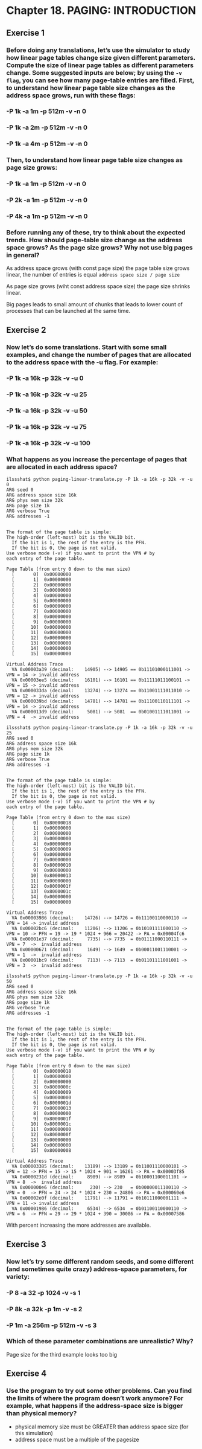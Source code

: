 # Chapter 18. PAGING: INTRODUCTION

## Exercise 1

### Before doing any translations, let’s use the simulator to study how linear page tables change size given different parameters. Compute the size of linear page tables as different parameters change. Some suggested inputs are below; by using the `-v flag`, you can see how many page-table entries are filled. First, to understand how linear page table size changes as the address space grows, run with these flags:
###    -P 1k -a 1m -p 512m -v -n 0
###    -P 1k -a 2m -p 512m -v -n 0
###    -P 1k -a 4m -p 512m -v -n 0
### Then, to understand how linear page table size changes as page size grows:
###    -P 1k -a 1m -p 512m -v -n 0
###    -P 2k -a 1m -p 512m -v -n 0
###    -P 4k -a 1m -p 512m -v -n 0
### Before running any of these, try to think about the expected trends. How should page-table size change as the address space grows? As the page size grows? Why not use big pages in general?

As address space grows (with const page size) the page table size grows linear, the number of entries is equal `address space size / page size`

As page size grows (wiht const address space size) the page size shrinks linear.

Big pages leads to small amount of chunks that leads to lower count of processes that can be launched at the same time.

## Exercise 2

### Now let’s do some translations. Start with some small examples, and change the number of pages that are allocated to the address space with the -u flag. For example:
###    -P 1k -a 16k -p 32k -v -u 0
###    -P 1k -a 16k -p 32k -v -u 25
###    -P 1k -a 16k -p 32k -v -u 50
###    -P 1k -a 16k -p 32k -v -u 75
###    -P 1k -a 16k -p 32k -v -u 100
### What happens as you increase the percentage of pages that are allocated in each address space?

```
ilssshat$ python paging-linear-translate.py -P 1k -a 16k -p 32k -v -u 0
ARG seed 0
ARG address space size 16k
ARG phys mem size 32k
ARG page size 1k
ARG verbose True
ARG addresses -1


The format of the page table is simple:
The high-order (left-most) bit is the VALID bit.
  If the bit is 1, the rest of the entry is the PFN.
  If the bit is 0, the page is not valid.
Use verbose mode (-v) if you want to print the VPN # by
each entry of the page table.

Page Table (from entry 0 down to the max size)
  [       0]  0x00000000
  [       1]  0x00000000
  [       2]  0x00000000
  [       3]  0x00000000
  [       4]  0x00000000
  [       5]  0x00000000
  [       6]  0x00000000
  [       7]  0x00000000
  [       8]  0x00000000
  [       9]  0x00000000
  [      10]  0x00000000
  [      11]  0x00000000
  [      12]  0x00000000
  [      13]  0x00000000
  [      14]  0x00000000
  [      15]  0x00000000

Virtual Address Trace
  VA 0x00003a39 (decimal:    14905) --> 14905 == 0b11101000111001 -> VPN = 14 -> invalid address
  VA 0x00003ee5 (decimal:    16101) --> 16101 == 0b11111011100101 -> VPN = 15 -> invalid address
  VA 0x000033da (decimal:    13274) --> 13274 == 0b11001111011010 -> VPN = 12 -> invalid address
  VA 0x000039bd (decimal:    14781) --> 14781 == 0b11100110111101 -> VPN = 14 -> invalid address
  VA 0x000013d9 (decimal:     5081) --> 5081  == 0b01001111011001 -> VPN = 4  -> invalid address
```

```
ilssshat$ python paging-linear-translate.py -P 1k -a 16k -p 32k -v -u 25
ARG seed 0
ARG address space size 16k
ARG phys mem size 32k
ARG page size 1k
ARG verbose True
ARG addresses -1


The format of the page table is simple:
The high-order (left-most) bit is the VALID bit.
  If the bit is 1, the rest of the entry is the PFN.
  If the bit is 0, the page is not valid.
Use verbose mode (-v) if you want to print the VPN # by
each entry of the page table.

Page Table (from entry 0 down to the max size)
  [       0]  0x80000018
  [       1]  0x00000000
  [       2]  0x00000000
  [       3]  0x00000000
  [       4]  0x00000000
  [       5]  0x80000009
  [       6]  0x00000000
  [       7]  0x00000000
  [       8]  0x80000010
  [       9]  0x00000000
  [      10]  0x80000013
  [      11]  0x00000000
  [      12]  0x8000001f
  [      13]  0x8000001c
  [      14]  0x00000000
  [      15]  0x00000000

Virtual Address Trace
  VA 0x00003986 (decimal:    14726) --> 14726 = 0b11100110000110 -> VPN = 14 -> invalid address
  VA 0x00002bc6 (decimal:    11206) --> 11206 = 0b10101111000110 -> VPN = 10 -> PFN = 19 -> 19 * 1024 + 966 = 20422 -> PA = 0x00004fc6
  VA 0x00001e37 (decimal:     7735) --> 7735  = 0b01111000110111 -> VPN = 7  ->  invalid address
  VA 0x00000671 (decimal:     1649) --> 1649  = 0b00011001110001 -> VPN = 1  ->  invalid address
  VA 0x00001bc9 (decimal:     7113) --> 7113  = 0b01101111001001 -> VPN = 3  ->  invalid address
```

```
ilssshat$ python paging-linear-translate.py -P 1k -a 16k -p 32k -v -u 50
ARG seed 0
ARG address space size 16k
ARG phys mem size 32k
ARG page size 1k
ARG verbose True
ARG addresses -1


The format of the page table is simple:
The high-order (left-most) bit is the VALID bit.
  If the bit is 1, the rest of the entry is the PFN.
  If the bit is 0, the page is not valid.
Use verbose mode (-v) if you want to print the VPN # by
each entry of the page table.

Page Table (from entry 0 down to the max size)
  [       0]  0x80000018
  [       1]  0x00000000
  [       2]  0x00000000
  [       3]  0x8000000c
  [       4]  0x80000009
  [       5]  0x00000000
  [       6]  0x8000001d
  [       7]  0x80000013
  [       8]  0x00000000
  [       9]  0x8000001f
  [      10]  0x8000001c
  [      11]  0x00000000
  [      12]  0x8000000f
  [      13]  0x00000000
  [      14]  0x00000000
  [      15]  0x80000008

Virtual Address Trace
  VA 0x00003385 (decimal:    13189) --> 13189 = 0b11001110000101 -> VPN = 12 -> PFN = 15 -> 15 * 1024 + 901 = 16261 -> PA = 0x00003f85
  VA 0x0000231d (decimal:     8989) --> 8989  = 0b10001100011101 -> VPN = 8  ->  invalid address
  VA 0x000000e6 (decimal:      230) --> 230   = 0b00000011100110 -> VPN = 0  -> PFN = 24 -> 24 * 1024 + 230 = 24806 -> PA = 0x000060e6
  VA 0x00002e0f (decimal:    11791) --> 11791 = 0b10111000001111 -> VPN = 11 -> invalid address
  VA 0x00001986 (decimal:     6534) --> 6534  = 0b01100110000110 -> VPN = 6  -> PFN = 29 -> 29 * 1024 + 390 = 30086 -> PA = 0x00007586
```

With percent increasing the more addresses are available.

## Exercise 3

### Now let’s try some different random seeds, and some different (and sometimes quite crazy) address-space parameters, for variety:
###   -P 8 -a 32 -p 1024 -v -s 1
###   -P 8k -a 32k -p 1m -v -s 2
###   -P 1m -a 256m -p 512m -v -s 3
### Which of these parameter combinations are unrealistic? Why?

Page size for the third example looks too big

## Exercise 4

### Use the program to try out some other problems. Can you find the limits of where the program doesn’t work anymore? For example, what happens if the address-space size is bigger than physical memory?

- physical memory size must be GREATER than address space size (for this simulation)
- address space must be a multiple of the pagesize
